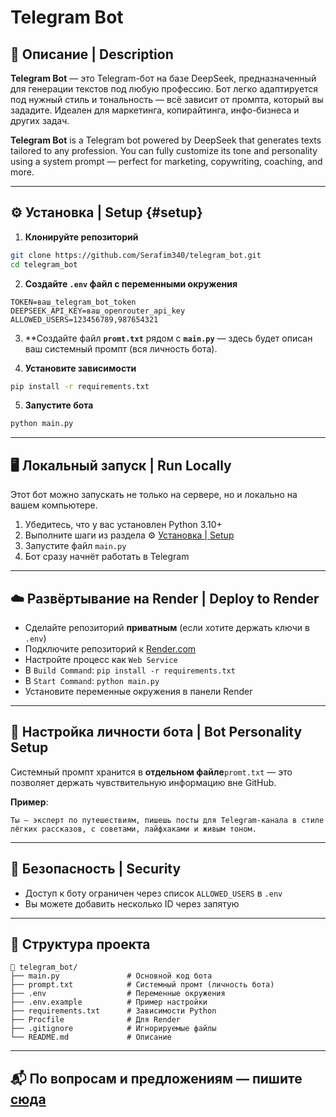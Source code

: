 # Telegram Bot

## 📌 Описание | Description

**Telegram Bot** — это Telegram-бот на базе DeepSeek, предназначенный для генерации текстов под любую профессию. Бот легко адаптируется под нужный стиль и тональность — всё зависит от промпта, который вы зададите. Идеален для маркетинга, копирайтинга, инфо-бизнеса и других задач.

**Telegram Bot** is a Telegram bot powered by DeepSeek that generates texts tailored to any profession. You can fully customize its tone and personality using a system prompt — perfect for marketing, copywriting, coaching, and more.

---

## ⚙️ Установка | Setup {#setup}

1. **Клонируйте репозиторий**

```bash
git clone https://github.com/Serafim340/telegram_bot.git
cd telegram_bot
```

2. **Создайте **`.env`** файл с переменными окружения**

```env
TOKEN=ваш_telegram_bot_token
DEEPSEEK_API_KEY=ваш_openrouter_api_key
ALLOWED_USERS=123456789,987654321
```

3. **Создайте файл **`promt.txt`** рядом с **`main.py`** — здесь будет описан ваш системный промпт (вся личность бота).

4. **Установите зависимости**

```bash
pip install -r requirements.txt
```

5. **Запустите бота**

```bash
python main.py
```

---
## 🖥️ Локальный запуск | Run Locally

Этот бот можно запускать не только на сервере, но и локально на вашем компьютере.
1. Убедитесь, что у вас установлен Python 3.10+
2. Выполните шаги из раздела ⚙️ [Установка | Setup](#setup)
3. Запустите файл `main.py`
4. Бот сразу начнёт работать в Telegram

---

## ☁️ Развёртывание на Render | Deploy to Render

- Сделайте репозиторий **приватным** (если хотите держать ключи в `.env`)
- Подключите репозиторий к [Render.com](https://render.com)
- Настройте процесс как `Web Service`
- В `Build Command`: `pip install -r requirements.txt`
- В `Start Command`: `python main.py`
- Установите переменные окружения в панели Render

---

## 🧠 Настройка личности бота | Bot Personality Setup

Системный промпт хранится в **отдельном файле**`promt.txt` — это позволяет держать чувствительную информацию вне GitHub.

**Пример**:

```
Ты — эксперт по путешествиям, пишешь посты для Telegram-канала в стиле лёгких рассказов, с советами, лайфхаками и живым тоном.
```

---

## 🔐 Безопасность | Security

- Доступ к боту ограничен через список `ALLOWED_USERS` в `.env`
- Вы можете добавить несколько ID через запятую

---
## 🧹 Структура проекта

```
📁 telegram_bot/
├── main.py               # Основной код бота
├── prompt.txt            # Системный промт (личность бота)
├── .env                  # Переменные окружения    
├── .env.example          # Пример настройки
├── requirements.txt      # Зависимости Python
├── Procfile              # Для Render
├── .gitignore            # Игнорируемые файлы
└── README.md             # Описание
```

---

## 📬 По вопросам и предложениям — пишите [сюда](https://t.me/@Serafim340)

